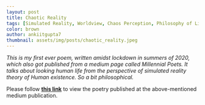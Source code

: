 ```yaml
---
layout: post
title: Chaotic Reality
tags: [Simulated Reality, Worldview, Chaos Perception, Philosophy of Life]
color: brown
author: ankiitgupta7
thumbnail: assets/img/posts/chaotic_reality.jpeg
---
```


*This is my first ever poem, written amidst lockdown in summers of 2020, which also got published from a medium page called Millennial Poets. It talks about looking human life from the perspective of simulated reality theory of Human existence. So a bit philosophical.*

Please follow <a href="https://medium.com/millennial-poets/chaotic-reality-6ab2ef9e82f9" target="_blank"><b>this link</b></a> to view the poetry published at the above-mentioned medium publication. 